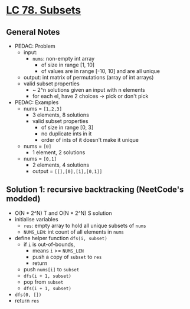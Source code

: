 # [LC 78. Subsets](https://leetcode.com/problems/subsets/)

## General Notes

- PEDAC: Problem
  - input:
    - `nums`: non-empty int array
      - of size in range \[1, 10]
      - of values are in range \[-10, 10] and are all unique
  - output: int matrix of permutations (array of int arrays)
  - valid subset properties
    - ~ 2^n solutions given an input with n elements
    - for each el, have 2 choices -> pick or don't pick
- PEDAC: Examples
  - nums = `[1,2,3]`
    - 3 elements, 8 solutions
    - valid subset properties
      - of size in range \[0, 3]
      - no duplicate ints in it
      - order of ints of it doesn't make it unique
  - nums = `[0]`
    - 1 element, 2 solutions
  - nums = `[0,1]`
    - 2 elements, 4 solutions
    - output = `[[],[0],[1],[0,1]]`

## Solution 1: recursive backtracking (NeetCode's modded)

- O(N \* 2^N) T and O(N \* 2^N) S solution
- initialise variables
  - `res`: empty array to hold all unique subsets of `nums`
  - `NUMS_LEN`: int count of all elements in `nums`
- define helper function `dfs(i, subset)`
  - if `i` is out-of-bounds,
    - means `i` >= `NUMS_LEN`
    - push a copy of `subset` to `res`
    - return
  - push `nums[i]` to `subset`
  - `dfs(i + 1, subset)`
  - pop from `subset`
  - `dfs(i + 1, subset)`
- `dfs(0, [])`
- return `res`
